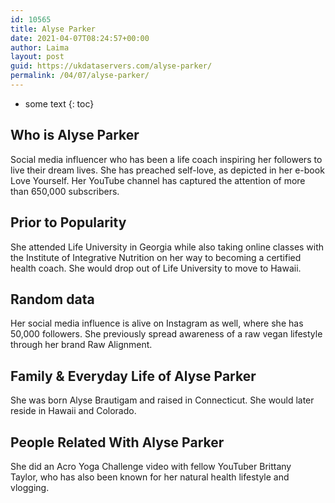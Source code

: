 ```yaml
---
id: 10565
title: Alyse Parker
date: 2021-04-07T08:24:57+00:00
author: Laima
layout: post
guid: https://ukdataservers.com/alyse-parker/
permalink: /04/07/alyse-parker/
---
```


* some text
{: toc}


## Who is Alyse Parker
                  
                  
                  
Social media influencer who has been a life coach inspiring her followers to live their dream lives. She has preached self-love, as depicted in her e-book Love Yourself. Her YouTube channel has captured the attention of more than 650,000 subscribers.
                  
              
            
              
            
                
                
                
## Prior to Popularity
                  
                  
                  
She attended Life University in Georgia while also taking online classes with the Institute of Integrative Nutrition on her way to becoming a certified health coach. She would drop out of Life University to move to Hawaii.
                  
              
            
              
            
                
                
                
## Random data
                  
                  
                  
Her social media influence is alive on Instagram as well, where she has 50,000 followers. She previously spread awareness of a raw vegan lifestyle through her brand Raw Alignment.
                  
              
            
              
            
                
                
                
## Family & Everyday Life of Alyse Parker
                  
                  
                  
She was born Alyse Brautigam and raised in Connecticut. She would later reside in Hawaii and Colorado. 
                  
              
            
              
            
                
                
                
## People Related With Alyse Parker
                  
                  
                  
She did an Acro Yoga Challenge video with fellow YouTuber Brittany Taylor, who has also been known for her natural health lifestyle and vlogging.
                  
              
            
              
            
                
              
            
              
              
            
            
              
            
          
          
          